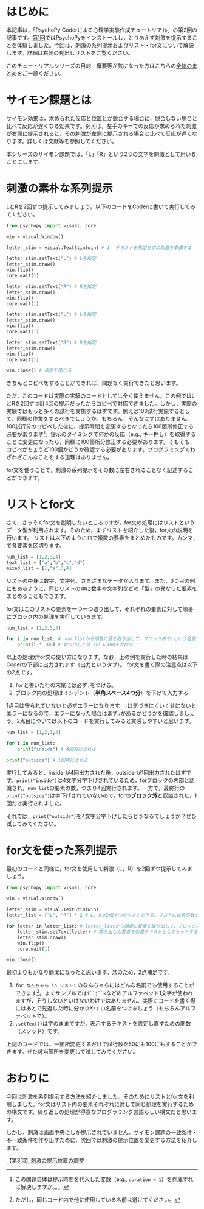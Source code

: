 # はじめに

本記事は，「PsychoPy Coderによる心理学実験作成チュートリアル」の第2回の記事です。[第1回](https://qiita.com/snishym/items/5c33710aca0fea3d41ec)ではPsychoPyをインストールし，とりあえず刺激を提示することを体験しました。今回は，刺激の系列提示およびリスト・for文について解説します。詳細は右側の見出しリストをご覧ください。

このチュートリアルシリーズの目的・概要等が気になった方はこちらの[全体のまとめ](https://qiita.com/snishym/items/8b52db0d901cf5744463)をご一読ください。

# サイモン課題とは

サイモン効果は，求められた反応と位置とが競合する場合に，競合しない場合と比べて反応が遅くなる効果です。例えば，左手のキーでの反応が求められた刺激が右側に提示されると，その刺激が左側に提示される場合と比べて反応が遅くなります。詳しくは文献等を参照してください。

本シリーズのサイモン課題では，「L」「R」という2つの文字を刺激として用いることにします。

# 刺激の素朴な系列提示

LとRを2回ずつ提示してみましょう。以下のコードをCoderに書いて実行してみてください。

```python:simple_sequence.py
from psychopy import visual, core

win = visual.Window()

letter_stim = visual.TextStim(win) # 1. テキストを指定せずに刺激を準備する

letter_stim.setText("L") # Lを指定 
letter_stim.draw()
win.flip()
core.wait(1)

letter_stim.setText("R") # Rを指定
letter_stim.draw()
win.flip()
core.wait(1)

letter_stim.setText("L") # Lを指定 
letter_stim.draw()
win.flip()
core.wait(1)

letter_stim.setText("R") # Rを指定 
letter_stim.draw()
win.flip()
core.wait(1)

win.close() # 画面を閉じる
```

きちんとコピペをすることができれば，問題なく実行できたと思います。

ただ，このコードは実際の実験のコードとしては全く使えません。この例ではLとRを2回ずつ計4回の提示だったからコピペで対応できました。しかし，実際の実験ではもっと多くの試行を実施するはずです。例えば100試行実施するとして，同様の作業をするべきでしょうか。もちろん，そんなはずはありません。100試行分のコピペした後に，提示時間を変更するとなったら100箇所修正する必要があります[^1]。提示のタイミングで何かの反応（e.g., キー押し）を取得することに変更になったら，同様に100箇所分修正する必要があります。そもそも，コピペがちょうど100個かどうか確認する必要があります。プログラミングでわざわざこんなことをする道理はありません。

[^1]: この問題自体は提示時間を代入した変数（e.g., `duration = 1`）を作成すれば解決しますが。。。

for文を使うことで，刺激の系列提示をその数に左右されることなく記述することができます。

# リストとfor文

さて，さっそくfor文を説明したいところですが，for文の処理にはリストというデータ型が利用されます。そのため，まずリストを紹介した後，for文の説明を行います。
リストは以下のように`[]`で複数の要素をまとめたものです。カンマ`,`で各要素を区切ります。

```python:list_example.py
num_list = [1,2,3,4]
text_list = ["a","b","c","d"]
mixed_list = [1,"a",3,4]
```

リストの中身は数字，文字列，さまざまなデータが入ります。また，3つ目の例にもあるように，同じリストの中に数字や文字列などの「型」の異なった要素をまとめることもできます。

for文はこのリストの要素を一つ一つ取り出して，それぞれの要素に対して順番にブロック内の処理を実行していきます。

```python:for_example.py
num_list = [1,2,3,4]

for i in num_list: # num_listから順番に値を取り出して，ブロック内でiという名前で利用する
    print(i * 100) # 取り出した値（i）に100をかける
```

以上の処理がfor文の使い方になります。なお，上の例を実行した時の結果はCoderの下部に出力されます（出力というタブ）。
for文を書く際の注意点は以下の2点です。

1. `for`と書いた行の末尾には必ず`:`をつける。
2. ブロック内の処理はインデント（**半角スペース4つ分**）を下げて入力する

1点目は守られていないと必ずエラーになります。`:`は気づきにくいくせにないとエラーになるので，エラーになった場合はまず`:`があるかどうかを確認しましょう。2点目については以下のコードを実行してみると実感しやすいと思います。

```python:for_inout.py
num_list = [1,2,3,4]

for i in num_list: 
    print("inside") # 4回実行される

print("outside") # 1回実行される
```

実行してみると，inside が4回出力された後，outside が1回出力されたはずです。`print("inside")`は4文字分字下げされているため，forブロックの内部と認識され，`num_list`の要素の数，つまり4回実行されます。一方で，最終行の`print("outside")`は字下げされていないので，forの**ブロック外**と認識された，1回だけ実行されました。

それでは，`print("outside")`を4文字分字下げしたらどうなるでしょうか？ぜひ試してみてください。

# for文を使った系列提示

最初のコードと同様に，for文を使用して刺激（L，R）を2回ずつ提示してみましょう。

```python:sequential_presentation.py
from psychopy import visual, core

win = visual.Window()

letter_stim = visual.TextStim(win) 
letter_list = ["L", "R"] * 2 # L, Rが2個ずつのリストを作る。リストには自然数nを掛けて要素の数をn倍することができる。

for letter in letter_list: # letter_listから順番に要素を取り出して，ブロック内でletterという名前で使用する
    letter_stim.setText(letter) # 取り出した要素を刺激テキストとしてセットする
    letter_stim.draw()
    win.flip()
    core.wait(1)

win.close()
```

最初よりもかなり簡潔になったと思います。念のため，2点補足です。

1. `for なんちゃら in リスト:` のなんちゃらにはどんな名前でも使用することができます[^2]。よくサンプルでは`i``j``k`などのアルファベット1文字が使われますが，そうしないといけないわけではありません。実際にコードを書く際にはあとで見返した時に分かりやすい名前をつけましょう（もちろんアルファベットで）。
2. `.setText()`は字のままですが，表示するテキストを設定し直すための関数（メソッド）です。

[^2]: ただし，同じコード内で他に使用している名前は避けてください。

上記のコードでは，一箇所変更するだけで試行数を50にも100にもすることができます。ぜひ該当箇所を変更して試してみてください。

# おわりに

今回は刺激を系列提示する方法を紹介しました。そのためにリストとfor文を利用しました。for文はリスト内の要素それぞれに対して同じ処理を実行するための構文です。繰り返しの処理が得意なプログラミング言語らしい構文だと思います。

しかし，刺激は画面中央にしか提示されていません。サイモン課題の一致条件・不一致条件を作り出すために，次回では刺激の提示位置を変更する方法を紹介します。

[【第3回】刺激の提示位置の調整](https://qiita.com/snishym/items/1bdf90cf51ba28cc4ef3)